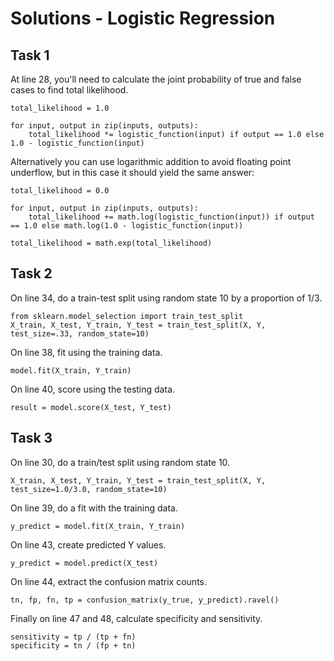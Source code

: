 # Solutions - Logistic Regression

## Task 1

At line 28, you'll need to calculate the joint probability of true and false cases to find total likelihood. 

```
total_likelihood = 1.0

for input, output in zip(inputs, outputs): 
    total_likelihood *= logistic_function(input) if output == 1.0 else 1.0 - logistic_function(input) 
```
Alternatively you can use logarithmic addition to avoid floating point underflow, but in this case it should yield the same answer: 

```
total_likelihood = 0.0

for input, output in zip(inputs, outputs):
    total_likelihood += math.log(logistic_function(input)) if output == 1.0 else math.log(1.0 - logistic_function(input))

total_likelihood = math.exp(total_likelihood)
```

## Task 2

On line 34, do a train-test split using random state 10 by a proportion of 1/3. 

```
from sklearn.model_selection import train_test_split
X_train, X_test, Y_train, Y_test = train_test_split(X, Y, test_size=.33, random_state=10)
```

On line 38, fit using the training data. 

```
model.fit(X_train, Y_train)
```

On line 40, score using the testing data. 

```
result = model.score(X_test, Y_test)
```

## Task 3

On line 30, do a train/test split using random state 10. 

```
X_train, X_test, Y_train, Y_test = train_test_split(X, Y, test_size=1.0/3.0, random_state=10)
```

On line 39, do a fit with the training data. 

```
y_predict = model.fit(X_train, Y_train)
```

On line 43, create predicted Y values. 

```
y_predict = model.predict(X_test) 
```

On line 44, extract the confusion matrix counts. 

```
tn, fp, fn, tp = confusion_matrix(y_true, y_predict).ravel()
```

Finally on line 47 and 48, calculate specificity and sensitivity. 

```
sensitivity = tp / (tp + fn)
specificity = tn / (fp + tn)
```

